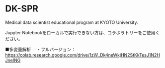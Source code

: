 # DK-SPR
Medical data scientist educational program at KYOTO University.

Jupyter Notebookをローカルで実行できない方は、コラボラトリーをご使用ください。

■多変量解析
　・フルバージョン：
　　https://colab.research.google.com/drive/1zW_Dk4neWkjHN2StKkTesJ1N2HJneING

